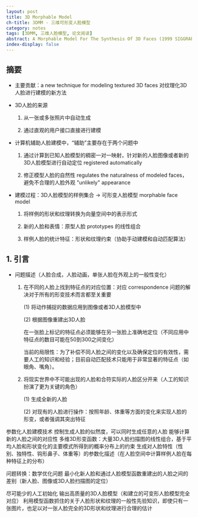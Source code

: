 ```yaml
---
layout: post
title: 3D Morphable Model
ch-title: 3DMM - 三维可形变人脸模型
category: notes
tags: [3DMM, 三维人脸模型, 论文阅读]
abstract: A Morphable Model For The Synthesis Of 3D Faces (1999 SIGGRAPH 2191)
index-display: false
---
```


## 摘要

* 主要贡献：a new technique for modeling textured 3D faces 对纹理化3D人脸进行建模的新方法

* 3D人脸的来源

	1. 从一张或多张照片中自动生成

	2. 通过直观的用户接口直接进行建模

* 计算机辅助人脸建模中，“辅助”主要存在于两个问题中

	1. 通过计算到已知人脸模型的稠密一对一映射，针对新的人脸图像或者新的3D人脸模型进行自动定位 registered automatically

	2. 修正模型人脸的自然性 regulates the naturalness of modeled faces，避免不合理的人脸外观 "unlikely" appearance

* 建模过程：3D人脸模型的样例集合 -> 可形变人脸模型 morphable face model

	1. 将样例的形状和纹理转换为向量空间中的表示形式

	2. 新的人脸和表情：原型人脸 prototypes 的线性组合

	3. 样例人脸的统计特征：形状和纹理约束（协助手动建模和自动匹配算法）

## 1. 引言

* 问题描述（人脸合成，人脸动画，单张人脸在外观上的一般性变化）

	1. 在不同的人脸上找到特征点的对应位置：对应 correspondence 问题的解决对于所有的形变技术而言都至关重要

		(1) 将动作捕捉的数据应用到图像或者3D人脸模型中
	
		(2) 根据图像重建出3D人脸
	
		在一张脸上标记的特征点必须能够在另一张脸上准确地定位（不同应用中特征点的数目可能在50到300之间变化）

		当前的局限性：为了补偿不同人脸之间的变化以及确保定位的有效性，需要人工的知识和经验；目前自动匹配技术只能用于非常显著的特征点（如眼角、嘴角）。

	2. 将现实世界中不可能出现的人脸和合符实际的人脸区分开来（人工的知识扮演了更为关键的角色）
	
		(1) 生成全新的人脸

		(2) 对现有的人脸进行操作：按照年龄、体重等方面的变化来实现人脸的形变，或者强调其突出特征

参数化人脸建模技术
控制生成人脸的似然度，可以同时生成任意的人脸
能够计算新的人脸之间的对应性
多维3D形变函数：大量3D人脸扫描图的线性组合，基于平均人脸和形状变化的主要模式所得到的概率分布上的约束
生成对人脸特性（性别、独特性、钩形鼻子、体重等）的参数化描述（在人脸空间中计算样例人脸在每种特征上的分布）

问题转换：数学优化问题
最小化新人脸和通过人脸模型函数重建出的人脸之间的差别（新人脸、图像或3D人脸扫描图的定位）

尽可能少的人工初始化
输出高质量的3D人脸模型（和建立的可变形人脸模型完全对应）
利用模型函数抓住的关于人脸形状和纹理的一般性先验知识，即使只有一张图片，也足以对一张人脸完全的3D形状和纹理进行合理的估计

